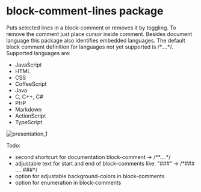 # block-comment-lines package
Puts selected lines in a block-comment or removes it by toggling. To remove the comment just place cursor inside comment.
Besides document language this package also identifies embedded languages.
The default block comment definition for languages not yet supported is /\*....\*/.
Supported languages are:
- JavaScript
- HTML
- CSS
- CoffeeScript
- Java
- C, C++, C#
- PHP
- Markdown
- ActionScript
- TypeScript 

![presentation_1](https://raw.githubusercontent.com/kaasbaardje/block-comment-lines/master/gifs/presentation_1.gif)

Todo:
- second shortcurt for documentation block-comment -> /\*\*....\*/
- adjustable text for start and end of block-comments like: "###" -> /\*### .... ###\*/
- option for adjustable background-colors in block-comments
- option for enumeration in block-comments
